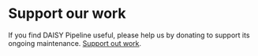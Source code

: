 # Support our work

<p id="downloading"></p>
<script>
if (new URLSearchParams(window.location.search).get("post-download") == "true") {
    document.getElementById("downloading").textContent = "Your download should be starting...";
}
</script>

If you find DAISY Pipeline useful, please help us by donating to support its
ongoing maintenance. [Support out work](https://daisy.org/pipelineAppSponsor).
